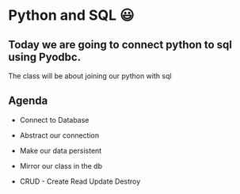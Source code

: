 # Python and SQL :smiley:

## Today we are going to connect python to sql using Pyodbc.

The class will be about joining our python with sql

## Agenda
- Connect to Database
- Abstract our connection 

-  Make our data persistent 
- Mirror our class in the db
- CRUD - Create Read Update Destroy
